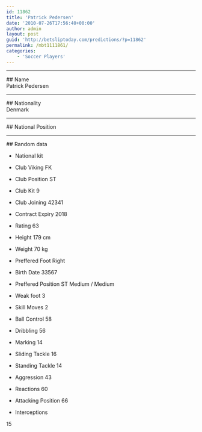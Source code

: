 ```yaml
---
id: 11862
title: 'Patrick Pedersen'
date: '2010-07-26T17:56:40+00:00'
author: admin
layout: post
guid: 'http://betsliptoday.com/predictions/?p=11862'
permalink: /mbt1111861/
categories:
    - 'Soccer Players'
---
```


- - - - - -

\## Name  
 Patrick Pedersen

- - - - - -

\## Nationality  
 Denmark

- - - - - -

\## National Position

- - - - - -

\## Random data

- National kit
- Club
 Viking FK

- Club Position
 ST

- Club Kit
 9

- Club Joining
 42341

- Contract Expiry
 2018

- Rating
 63

- Height
 179 cm

- Weight
 70 kg

- Preffered Foot
 Right

- Birth Date
 33567

- Preffered Position
 ST Medium / Medium

- Weak foot
 3

- Skill Moves
 2

- Ball Control
 58

- Dribbling
 56

- Marking
 14

- Sliding Tackle
 16

- Standing Tackle
 14

- Aggression
 43

- Reactions
 60

- Attacking Position
 66

- Interceptions

 15